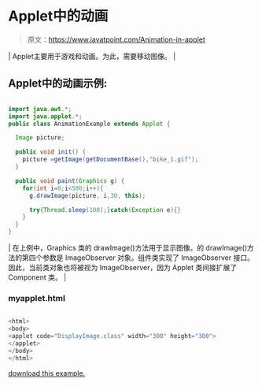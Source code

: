 # Applet中的动画

> 原文：<https://www.javatpoint.com/Animation-in-applet>

| Applet主要用于游戏和动画。为此，需要移动图像。 |

<applet code="AnimationExample.class" height="300" width="500"></applet>

## Applet中的动画示例:

```java

import java.awt.*;
import java.applet.*;
public class AnimationExample extends Applet {

  Image picture;

  public void init() {
    picture =getImage(getDocumentBase(),"bike_1.gif");
  }

  public void paint(Graphics g) {
    for(int i=0;i<500;i++){
      g.drawImage(picture, i,30, this);

      try{Thread.sleep(100);}catch(Exception e){}
    }
  }
}

```

| 在上例中，Graphics 类的 drawImage()方法用于显示图像。的 drawImage()方法的第四个参数是 ImageObserver 对象。组件类实现了 ImageObserver 接口。因此，当前类对象也将被视为 ImageObserver，因为 Applet 类间接扩展了 Component 类。 |

### myapplet.html

```java

<html>
<body>
<applet code="DisplayImage.class" width="300" height="300">
</applet>
</body>
</html>

```

[download this example.](https://static.javatpoint.com/src/applet/AnimationApplet.jar)
